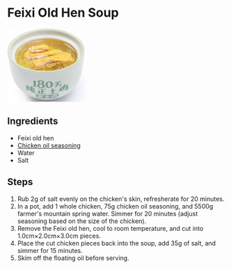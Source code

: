 # Feixi Old Hen Soup

![Feixi Old Hen Soup](/images/肥西老母鸡汤.png)

## Ingredients

- Feixi old hen
- [Chicken oil seasoning](/配料/鸡油料.md)
- Water
- Salt

## Steps

1. Rub 2g of salt evenly on the chicken's skin, refresherate for 20 minutes.
2. In a pot, add 1 whole chicken, 75g chicken oil seasoning, and 5500g farmer's mountain spring water. Simmer for 20 minutes (adjust seasoning based on the size of the chicken).
3. Remove the Feixi old hen, cool to room temperature, and cut into 1.0cm×2.0cm×3.0cm pieces.
4. Place the cut chicken pieces back into the soup, add 35g of salt, and simmer for 15 minutes.
5. Skim off the floating oil before serving.

